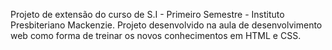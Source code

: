 
Projeto de extensão do curso de S.I - Primeiro Semestre - Instituto Presbiteriano Mackenzie.
Projeto desenvolvido na aula de desenvolvimento web como forma de treinar os novos conhecimentos em HTML e CSS.
